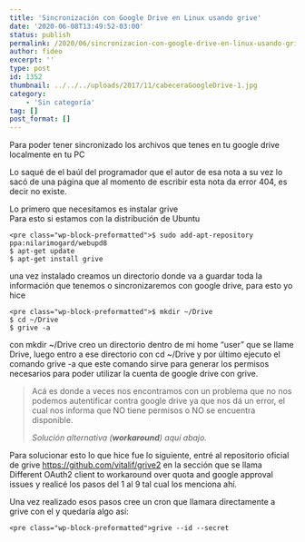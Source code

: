 ```yaml
---
title: 'Sincronización con Google Drive en Linux usando grive'
date: '2020-06-08T13:49:52-03:00'
status: publish
permalink: /2020/06/sincronizacion-con-google-drive-en-linux-usando-grive
author: fideo
excerpt: ''
type: post
id: 1352
thumbnail: ../../../uploads/2017/11/cabeceraGoogleDrive-1.jpg
category:
    - 'Sin categoría'
tag: []
post_format: []
---
```

Para poder tener sincronizado los archivos que tenes en tu google drive localmente en tu PC

Lo saqué de el baúl del programador que el autor de esa nota a su vez lo sacó de una página que al momento de escribir esta nota da error 404, es decir no existe.

Lo primero que necesitamos es instalar grive  
Para esto si estamos con la distribución de Ubuntu

```
<pre class="wp-block-preformatted">$ sudo add-apt-repository ppa:nilarimogard/webupd8
$ apt-get update
$ apt-get install grive
```

una vez instalado creamos un directorio donde va a guardar toda la información que tenemos o sincronizaremos con google drive, para esto yo hice

```
<pre class="wp-block-preformatted">$ mkdir ~/Drive
$ cd ~/Drive
$ grive -a
```

con mkdir ~/Drive creo un directorio dentro de mi home “user” que se llame Drive, luego entro a ese directorio con cd ~/Drive y por último ejecuto el comando grive -a que este comando sirve para generar los permisos necesarios para poder utilizar la cuenta de google drive con grive.

> Acá es donde a veces nos encontramos con un problema que no nos podemos autentificar contra google drive ya que nos dá un error, el cual nos informa que NO tiene permisos o NO se encuentra disponible.
> 
> <cite>Solución alternativa (***workaround***) aquí abajo.</cite>

Para solucionar esto lo que hice fue lo siguiente, entré al repositorio oficial de grive <https://github.com/vitalif/grive2> en la sección que se llama Different OAuth2 client to workaround over quota and google approval issues y realicé los pasos del 1 al 9 tal cual los menciona ahí.

Una vez realizado esos pasos cree un cron que llamara directamente a grive con el y quedaría algo así:

```
<pre class="wp-block-preformatted">grive --id --secret
```